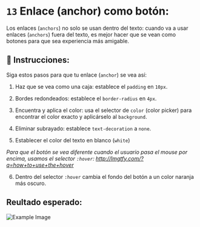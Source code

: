 # `13` Enlace (anchor) como botón: 

Los enlaces (`anchors`) no solo se usan dentro del texto: cuando va a usar enlaces (`anchors`) fuera del texto, es mejor hacer que se vean como botones para que sea experiencia más amigable.

## 📝 Instrucciones:

Siga estos pasos para que tu enlace (`anchor`) se vea así:

1. Haz que se vea como una caja: establece el `padding` en `10px`.

2. Bordes redondeados: establece el `border-radius` en `4px`.

3. Encuentra y aplica el color: usa el selector de `color` (color picker) para encontrar el color exacto y aplicárselo al `background`.

4. Eliminar subrayado: establece `text-decoration` a `none`.

5. Establecer el color del texto en blanco (`white`)

*Para que el botón se vea diferente cuando el usuario pasa el mouse por encima, usamos el selector `:hover`: http://lmgtfy.com/?q=how+to+use+the+hover*

6. Dentro del selector `:hover` cambia el fondo del botón a un color naranja más oscuro.

## Reultado esperado:

![Example Image](../../.learn/assets/13-1.gif?raw=true)
